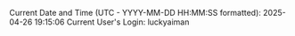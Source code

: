 Current Date and Time (UTC - YYYY-MM-DD HH:MM:SS formatted): 2025-04-26 19:15:06
Current User's Login: luckyaiman
